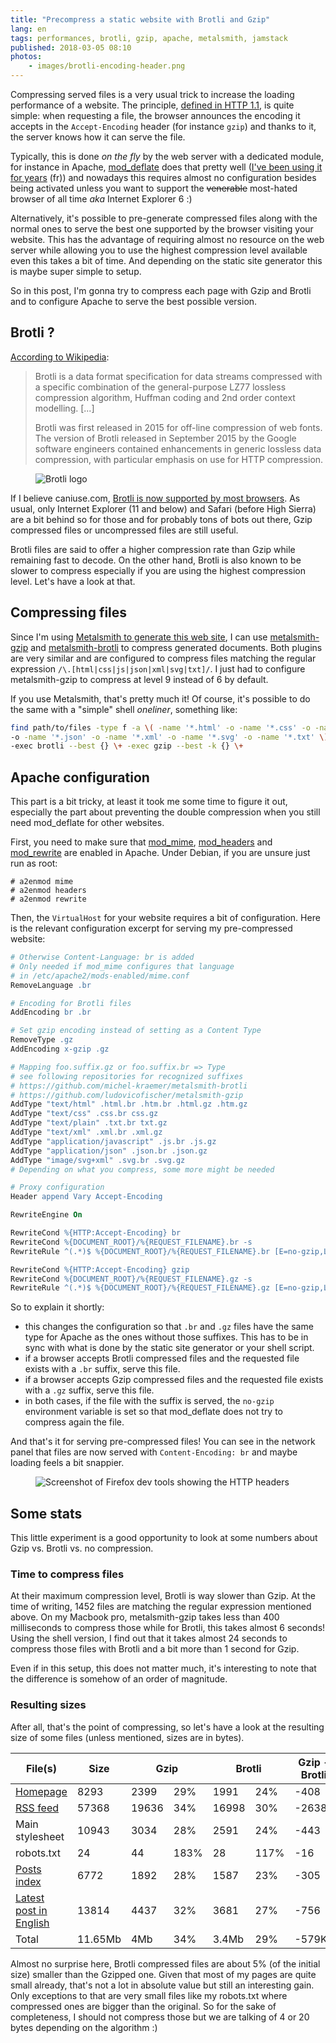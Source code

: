 ```yaml
---
title: "Precompress a static website with Brotli and Gzip"
lang: en
tags: performances, brotli, gzip, apache, metalsmith, jamstack
published: 2018-03-05 08:10
photos:
    - images/brotli-encoding-header.png
---
```

Compressing served files is a very usual trick to increase the loading
performance of a website. The principle, [defined in HTTP
1.1](https://www.w3.org/Protocols/rfc2616/rfc2616-sec14.html#sec14.3), is quite
simple: when requesting a file, the browser announces the encoding it accepts in
the `Accept-Encoding` header (for instance `gzip`) and thanks to it, the server
knows how it can serve the file.

Typically, this is done *on the fly* by the web server with a dedicated module,
for instance in Apache,
[mod_deflate](http://httpd.apache.org/docs/current/mod/mod_deflate.html) does
that pretty well ([I've been using it for
years](/post/optimiser-son-site-sous-ubuntu-et-ailleurs-compresser-avec-gzip)
(fr)) and nowadays this requires almost no configuration besides being activated
unless you want to support the ~~venerable~~ most-hated browser of all time
*aka* Internet Explorer 6 :)

Alternatively, it's possible to pre-generate compressed files
along with the normal ones to serve the best one supported by the browser
visiting your website. This has the advantage of requiring almost no resource on
the web server while allowing you to use the highest compression level available
even this takes a bit of time. And depending on the static site generator this
is maybe super simple to setup.

So in this post, I'm gonna try to compress each page with Gzip and Brotli and to
configure Apache to serve the best possible version.

## Brotli ?

[According to Wikipedia](https://en.wikipedia.org/wiki/Brotli):

> Brotli is a data format specification for data streams compressed with a
> specific combination of the general-purpose LZ77 lossless compression
> algorithm, Huffman coding and 2nd order context modelling. [...]
>
> Brotli was first released in 2015 for off-line compression of web fonts.
> The version of Brotli released in September 2015 by the Google software
> engineers contained enhancements in generic lossless data compression, with
> particular emphasis on use for HTTP compression.

<figure class="object-left bordered">
    <img src="/images/220x/brotli-logo.png" alt="Brotli logo">
</figure>

If I believe caniuse.com, [Brotli is now supported by most
browsers](https://caniuse.com/#feat=brotli). As usual, only Internet Explorer
(11 and below) and Safari (before High Sierra) are a bit behind so for those and
for probably tons of bots out there, Gzip compressed files or uncompressed files
are still useful.

Brotli files are said to offer a higher compression rate than Gzip while remaining
fast to decode. On the other hand, Brotli is also known to be slower to
compress especially if you are using the highest compression level. Let's have a
look at that.

## Compressing files

Since I'm using [Metalsmith to generate this web
site](/post/powered-by-metalsmith/), I can use
[metalsmith-gzip](https://github.com/ludovicofischer/metalsmith-gzip) and
[metalsmith-brotli](https://github.com/michel-kraemer/metalsmith-brotli) to
compress generated documents. Both plugins are very similar and are configured
to compress files matching the regular expression
`/\.[html|css|js|json|xml|svg|txt]/`. I just had to configure metalsmith-gzip to
compress at level 9 instead of 6 by default.

If you use Metalsmith, that's pretty much it! Of course, it's possible to do the
same with a "simple" shell *oneliner*, something like:

```sh
find path/to/files -type f -a \( -name '*.html' -o -name '*.css' -o -name '*.js' \
-o -name '*.json' -o -name '*.xml' -o -name '*.svg' -o -name '*.txt' \) \
-exec brotli --best {} \+ -exec gzip --best -k {} \+
```

## Apache configuration

This part is a bit tricky, at least it took me some time to figure it out,
especially the part about preventing the double compression when you still need
mod_deflate for other websites.

First, you need to make sure that
[mod_mime](http://httpd.apache.org/docs/current/mod/mod_mime.html),
[mod_headers](http://httpd.apache.org/docs/current/mod/mod_headers.html) and
[mod_rewrite](http://httpd.apache.org/docs/current/mod/mod_rewrite.html) are
enabled in Apache. Under Debian, if you are unsure just run as root:

```
# a2enmod mime
# a2enmod headers
# a2enmod rewrite
```

Then, the `VirtualHost` for your website requires a bit of configuration.
Here is the relevant configuration excerpt for serving my pre-compressed
website:

```apache
# Otherwise Content-Language: br is added
# Only needed if mod_mime configures that language
# in /etc/apache2/mods-enabled/mime.conf
RemoveLanguage .br

# Encoding for Brotli files
AddEncoding br .br

# Set gzip encoding instead of setting as a Content Type
RemoveType .gz
AddEncoding x-gzip .gz

# Mapping foo.suffix.gz or foo.suffix.br => Type
# see following repositories for recognized suffixes
# https://github.com/michel-kraemer/metalsmith-brotli
# https://github.com/ludovicofischer/metalsmith-gzip
AddType "text/html" .html.br .htm.br .html.gz .htm.gz
AddType "text/css" .css.br css.gz
AddType "text/plain" .txt.br txt.gz
AddType "text/xml" .xml.br .xml.gz
AddType "application/javascript" .js.br .js.gz
AddType "application/json" .json.br .json.gz
AddType "image/svg+xml" .svg.br .svg.gz
# Depending on what you compress, some more might be needed

# Proxy configuration
Header append Vary Accept-Encoding

RewriteEngine On

RewriteCond %{HTTP:Accept-Encoding} br
RewriteCond %{DOCUMENT_ROOT}/%{REQUEST_FILENAME}.br -s
RewriteRule ^(.*)$ %{DOCUMENT_ROOT}/%{REQUEST_FILENAME}.br [E=no-gzip,L]

RewriteCond %{HTTP:Accept-Encoding} gzip
RewriteCond %{DOCUMENT_ROOT}/%{REQUEST_FILENAME}.gz -s
RewriteRule ^(.*)$ %{DOCUMENT_ROOT}/%{REQUEST_FILENAME}.gz [E=no-gzip,L]
```

So to explain it shortly:

* this changes the configuration so that `.br` and `.gz` files have the
  same type for Apache as the ones without those suffixes. This has to be in
  sync with what is done by the static site generator or your shell script.
* if a browser accepts Brotli compressed files and the requested file exists
  with a `.br` suffix, serve this file.
* if a browser accepts Gzip compressed files and the requested file exists
  with a `.gz` suffix, serve this file.
* in both cases, if the file with the suffix is served, the `no-gzip`
  environment variable is set so that mod_deflate does not try to compress again
  the file.

And that's it for serving pre-compressed files! You can see in the network
panel that files are now served with `Content-Encoding: br` and maybe loading
feels a bit snappier.

<figure class="object-left bordered">
    <img src="/images/brotli-encoding-header.png" alt="Screenshot of Firefox dev
    tools showing the HTTP headers">
</figure>

## Some stats

This little experiment is a good opportunity to look at some numbers about Gzip
vs. Brotli vs. no compression.

### Time to compress files

At their maximum compression level, Brotli is way slower than Gzip. At the time
of writing, 1452 files are matching the regular expression mentioned above.  On
my Macbook pro, metalsmith-gzip takes less than 400 milliseconds to compress
those while for Brotli, this takes almost 6 seconds! Using the shell version, I
find out that it takes almost 24 seconds to compress those files with Brotli and
a bit more than 1 second for Gzip.

Even if in this setup, this does not matter much, it's interesting to note that
the difference is somehow of an order of magnitude.

### Resulting sizes

After all, that's the point of compressing, so let's have a look at the
resulting size of some files (unless mentioned, sizes are in bytes).

<table class="data-table">
    <thead>
        <tr>
            <th>File(s)</th>
            <th>Size</th>
            <th colspan="2">Gzip</th>
            <th colspan="2">Brotli</th>
            <th>Gzip - Brotli</th>
        </tr>
    </thead>
    <tbody>
        <tr>
            <td><a href="/">Homepage</a></td>
            <td>8293</td>
            <td>2399</td><td>29%</td>
            <td>1991</td><td>24%</td>
            <td>-408</td>
        </tr>
        <tr>
            <td><a href="/rss.xml">RSS feed</a></td>
            <td>57368</td>
            <td>19636</td><td>34%</td>
            <td>16998</td><td>30%</td>
            <td>-2638</td>
        </tr>
        <tr>
            <td>Main stylesheet</td>
            <td>10943</td>
            <td>3034</td><td>28%</td>
            <td>2591</td><td>24%</td>
            <td>-443</td>
        </tr>
        <tr>
            <td>robots.txt</td>
            <td>24</td>
            <td>44</td><td>183%</td>
            <td>28</td><td>117%</td>
            <td>-16</td>
        </tr>
        <tr>
            <td><a href="/posts/">Posts index</a></td>
            <td>6772</td>
            <td>1892</td><td>28%</td>
            <td>1587</td><td>23%</td>
            <td>-305</td>
        </tr>
        <tr>
            <td><a href="/post/configure-neovim-vim-gf-javascript-import/">Latest post in English</a></td>
            <td>13814</td>
            <td>4437</td><td>32%</td>
            <td>3681</td><td>27%</td>
            <td>-756</td>
        </tr>
        <tr>
            <td>Total</td>
            <td>11.65Mb</td>
            <td>4Mb</td><td>34%</td>
            <td>3.4Mb</td><td>29%</td>
            <td>-579Kb</td>
        </tr>
    </tbody>
</table>

Almost no surprise here, Brotli compressed files are about 5% (of the initial
size) smaller than the Gzipped one. Given that most of my pages are quite small
already, that's not a lot in absolute value but still an interesting gain. Only
exceptions to that are very small files like my robots.txt where compressed ones
are bigger than the original. So for the sake of completeness, I should not
compress those but we are talking of 4 or 20 bytes depending on the algorithm :)
